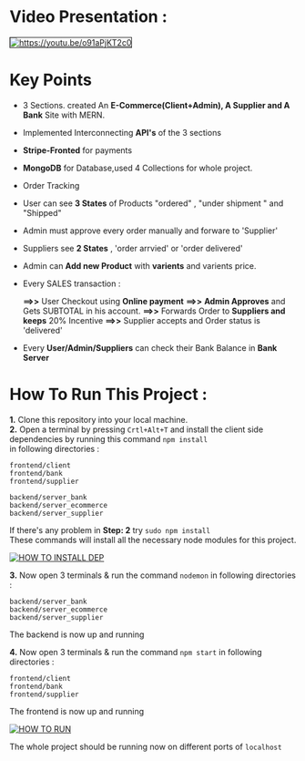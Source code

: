 
# Video Presentation :


<a href="https://youtu.be/o91aPjKT2c0">
   <img src="https://i.ibb.co/WyH628G/ZZScreenshot-from-2022-10-08-02-11-25.png" alt="https://youtu.be/o91aPjKT2c0"  border="1">
</a>


# Key Points 
- 3 Sections. created An **E-Commerce(Client+Admin), A Supplier and A Bank** Site with MERN. 
- Implemented Interconnecting **API's** of the 3 sections
- **Stripe-Fronted** for payments
- **MongoDB** for Database,used 4 Collections for whole project.

- Order Tracking 
- User can see **3 States** of Products "ordered" , "under shipment " and "Shipped"
- Admin must approve every order manually and forware to 'Supplier'
- Suppliers see **2 States** , 'order arrvied' or 'order delivered'

- Admin can **Add new Product** with **varients** and varients price.
- Every SALES transaction : <br/>

   **==>>** User Checkout using **Online payment**
   **==>>** **Admin Approves** and Gets SUBTOTAL in his account.
   **==>>** Forwards Order to **Suppliers and keeps** 20% Incentive 
   **==>>** Supplier accepts and Order status is 'delivered' 

- Every **User/Admin/Suppliers** can check their Bank Balance in **Bank Server**


# How To Run This Project :
**1.** Clone this repository into your local machine. <br/>
**2.** Open a terminal by pressing `Crtl+Alt+T` and install the client side dependencies by running this command ```npm install``` <br/>
   in following directories :
   
   
    frontend/client
    frontend/bank
    frontend/supplier
  
    backend/server_bank
    backend/server_ecommerce
    backend/server_supplier
   
If there's any problem in **Step: 2** try ```sudo npm install``` <br/>
These commands will install all the necessary node modules for this project.

<a href="https://i.ibb.co/FDkWMCh/Screenshot-from-2022-10-07-19-38-37.png"><img src="https://i.ibb.co/FDkWMCh/Screenshot-from-2022-10-07-19-38-37.png" alt="HOW TO INSTALL DEP" border="0"></a>

**3.** Now open  3 terminals & run the command ```nodemon```  in following directories :
   
    backend/server_bank
    backend/server_ecommerce
    backend/server_supplier
    
The backend is now up and running

**4.** Now open  3 terminals & run the command ```npm start``` in following directories :
   
    frontend/client
    frontend/bank
    frontend/supplier
    
The frontend is now up and running

<a href="https://i.ibb.co/XWzcVZ6/Screenshot-from-2022-10-07-19-43-54.png"><img src="https://i.ibb.co/XWzcVZ6/Screenshot-from-2022-10-07-19-43-54.png" alt="HOW TO RUN" border="0"></a>

The whole project should be running now on different ports of `localhost`
